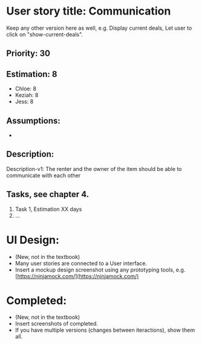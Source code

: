 # User story title: Communication

Keep any other version here as well, e.g. Display current deals, Let user to click on "show-current-deals".

## Priority: 30

## Estimation: 8

* Chloe: 8
* Keziah: 8
* Jess:  8

## Assumptions:

*

## Description: 
Description-v1: The renter and the owner of the item should be able to communicate with each other

## Tasks, see chapter 4.

1. Task 1, Estimation XX days
2. ...


# UI Design:
* (New, not in the textbook) 
* Many user stories are connected to a User interface.
* Insert a mockup design screenshot using any prototyping tools, e.g. [https://ninjamock.com/](https://ninjamock.com/)

# Completed:
* (New, not in the textbook) 
* Insert screenshots of completed. 
* If you have multiple versions (changes between iteractions), show them all.
